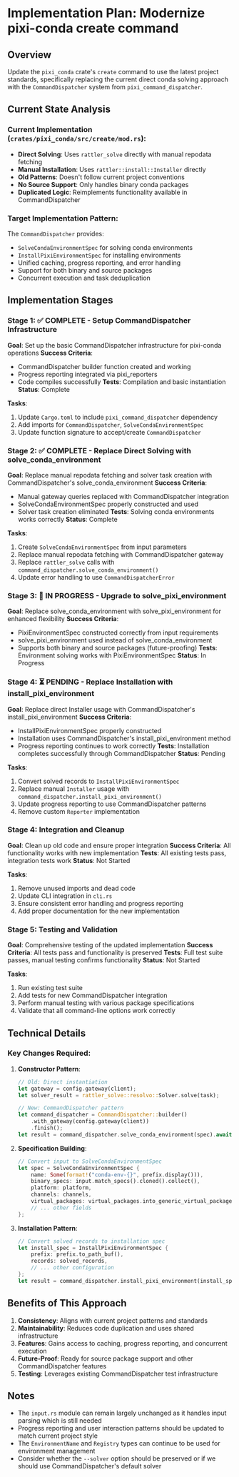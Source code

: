 # Implementation Plan: Modernize pixi-conda create command

## Overview
Update the `pixi_conda` crate's `create` command to use the latest project standards, specifically replacing the current direct conda solving approach with the `CommandDispatcher` system from `pixi_command_dispatcher`.

## Current State Analysis

### Current Implementation (`crates/pixi_conda/src/create/mod.rs`):
- **Direct Solving**: Uses `rattler_solve` directly with manual repodata fetching
- **Manual Installation**: Uses `rattler::install::Installer` directly  
- **Old Patterns**: Doesn't follow current project conventions
- **No Source Support**: Only handles binary conda packages
- **Duplicated Logic**: Reimplements functionality available in CommandDispatcher

### Target Implementation Pattern:
The `CommandDispatcher` provides:
- `SolveCondaEnvironmentSpec` for solving conda environments
- `InstallPixiEnvironmentSpec` for installing environments  
- Unified caching, progress reporting, and error handling
- Support for both binary and source packages
- Concurrent execution and task deduplication

## Implementation Stages

### Stage 1: ✅ COMPLETE - Setup CommandDispatcher Infrastructure
**Goal**: Set up the basic CommandDispatcher infrastructure for pixi-conda operations
**Success Criteria**: 
- CommandDispatcher builder function created and working
- Progress reporting integrated via pixi_reporters
- Code compiles successfully
**Tests**: Compilation and basic instantiation
**Status**: Complete

**Tasks**:
1. Update `Cargo.toml` to include `pixi_command_dispatcher` dependency
2. Add imports for `CommandDispatcher`, `SolveCondaEnvironmentSpec`
3. Update function signature to accept/create `CommandDispatcher`

### Stage 2: ✅ COMPLETE - Replace Direct Solving with solve_conda_environment
**Goal**: Replace manual repodata fetching and solver task creation with CommandDispatcher's solve_conda_environment
**Success Criteria**:
- Manual gateway queries replaced with CommandDispatcher integration
- SolveCondaEnvironmentSpec properly constructed and used
- Solver task creation eliminated
**Tests**: Solving conda environments works correctly
**Status**: Complete

**Tasks**:
1. Create `SolveCondaEnvironmentSpec` from input parameters
2. Replace manual repodata fetching with CommandDispatcher gateway
3. Replace `rattler_solve` calls with `command_dispatcher.solve_conda_environment()`
4. Update error handling to use `CommandDispatcherError`

### Stage 3: 🔄 IN PROGRESS - Upgrade to solve_pixi_environment
**Goal**: Replace solve_conda_environment with solve_pixi_environment for enhanced flexibility
**Success Criteria**:
- PixiEnvironmentSpec constructed correctly from input requirements
- solve_pixi_environment used instead of solve_conda_environment
- Supports both binary and source packages (future-proofing)
**Tests**: Environment solving works with PixiEnvironmentSpec
**Status**: In Progress

### Stage 4: ⏳ PENDING - Replace Installation with install_pixi_environment
**Goal**: Replace direct Installer usage with CommandDispatcher's install_pixi_environment
**Success Criteria**:
- InstallPixiEnvironmentSpec properly constructed
- Installation uses CommandDispatcher's install_pixi_environment method
- Progress reporting continues to work correctly
**Tests**: Installation completes successfully through CommandDispatcher
**Status**: Pending

**Tasks**:
1. Convert solved records to `InstallPixiEnvironmentSpec`
2. Replace manual `Installer` usage with `command_dispatcher.install_pixi_environment()`
3. Update progress reporting to use CommandDispatcher patterns
4. Remove custom `Reporter` implementation

### Stage 4: Integration and Cleanup
**Goal**: Clean up old code and ensure proper integration
**Success Criteria**: All functionality works with new implementation
**Tests**: All existing tests pass, integration tests work
**Status**: Not Started

**Tasks**:
1. Remove unused imports and dead code
2. Update CLI integration in `cli.rs`
3. Ensure consistent error handling and progress reporting
4. Add proper documentation for the new implementation

### Stage 5: Testing and Validation
**Goal**: Comprehensive testing of the updated implementation
**Success Criteria**: All tests pass and functionality is preserved
**Tests**: Full test suite passes, manual testing confirms functionality
**Status**: Not Started

**Tasks**:
1. Run existing test suite
2. Add tests for new CommandDispatcher integration
3. Perform manual testing with various package specifications
4. Validate that all command-line options work correctly

## Technical Details

### Key Changes Required:

1. **Constructor Pattern**:
   ```rust
   // Old: Direct instantiation
   let gateway = config.gateway(client);
   let solver_result = rattler_solve::resolvo::Solver.solve(task);
   
   // New: CommandDispatcher pattern  
   let command_dispatcher = CommandDispatcher::builder()
       .with_gateway(config.gateway(client))
       .finish();
   let result = command_dispatcher.solve_conda_environment(spec).await;
   ```

2. **Specification Building**:
   ```rust
   // Convert input to SolveCondaEnvironmentSpec
   let spec = SolveCondaEnvironmentSpec {
       name: Some(format!("conda-env-{}", prefix.display())),
       binary_specs: input.match_specs().cloned().collect(),
       platform: platform,
       channels: channels,
       virtual_packages: virtual_packages.into_generic_virtual_packages().collect(),
       // ... other fields
   };
   ```

3. **Installation Pattern**:
   ```rust
   // Convert solved records to installation spec
   let install_spec = InstallPixiEnvironmentSpec {
       prefix: prefix.to_path_buf(),
       records: solved_records,
       // ... other configuration
   };
   let result = command_dispatcher.install_pixi_environment(install_spec).await;
   ```

## Benefits of This Approach

1. **Consistency**: Aligns with current project patterns and standards
2. **Maintainability**: Reduces code duplication and uses shared infrastructure  
3. **Features**: Gains access to caching, progress reporting, and concurrent execution
4. **Future-Proof**: Ready for source package support and other CommandDispatcher features
5. **Testing**: Leverages existing CommandDispatcher test infrastructure

## Notes

- The `input.rs` module can remain largely unchanged as it handles input parsing which is still needed
- Progress reporting and user interaction patterns should be updated to match current project style
- The `EnvironmentName` and `Registry` types can continue to be used for environment management
- Consider whether the `--solver` option should be preserved or if we should use CommandDispatcher's default solver